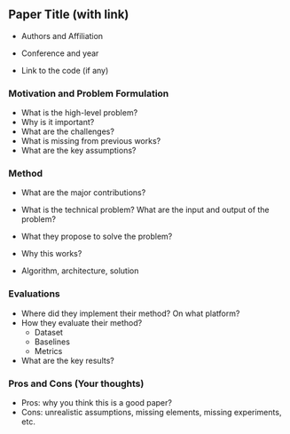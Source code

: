 ## Paper Title (with link)

* Authors and Affiliation

* Conference and year

* Link to the code (if any)

### Motivation and Problem Formulation

* What is the high-level problem?
* Why is it important?
* What are the challenges?
* What is missing from previous works?
* What are the key assumptions?

### Method

* What are the major contributions?

* What is the technical problem? What are the input and output of the problem?
* What they propose to solve the problem?
* Why this works?
* Algorithm, architecture, solution

### Evaluations

* Where did they implement their method? On what platform?
* How they evaluate their method?
  * Dataset
  * Baselines
  * Metrics
* What are the key results?

### Pros and Cons (Your thoughts)

* Pros: why you think this is a good paper?
* Cons: unrealistic assumptions, missing elements, missing experiments, etc.